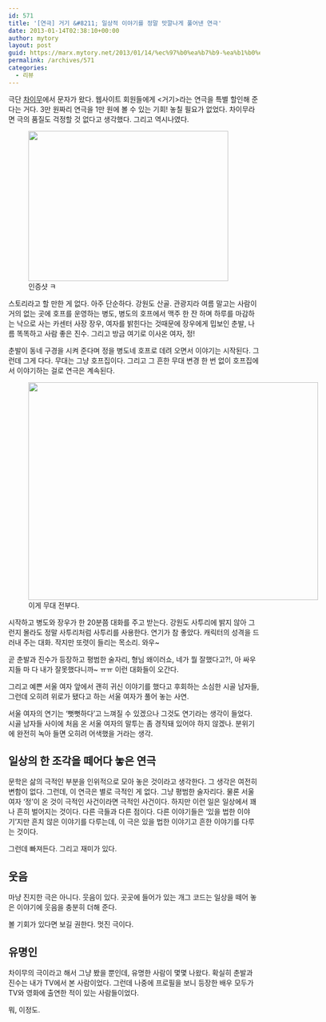 ```yaml
---
id: 571
title: '[연극] 거기 &#8211; 일상적 이야기를 정말 맛깔나게 풀어낸 연극'
date: 2013-01-14T02:38:10+00:00
author: mytory
layout: post
guid: https://marx.mytory.net/2013/01/14/%ec%97%b0%ea%b7%b9-%ea%b1%b0%ea%b8%b0-%ec%9d%bc%ec%83%81%ec%a0%81-%ec%9d%b4%ec%95%bc%ea%b8%b0%eb%a5%bc-%ec%a0%95%eb%a7%90-%eb%a7%9b%ea%b9%94%eb%82%98%ea%b2%8c-%ed%92%80%ec%96%b4%eb%82%b8-%ec%97%b0/
permalink: /archives/571
categories:
  - 리뷰
---
```

극단 <a href="http://www.stageship.com/" target="_blank" class="tx-link">차이무</a>에서 문자가 왔다. 웹사이트 회원들에게 &lt;거기&gt;라는 연극을 특별 할인해 준다는 거다. 3만 원짜리 연극을 1만 원에 볼 수 있는 기회! 놓칠 필요가 없었다. 차이무라면 극의 품질도 걱정할 것 없다고 생각했다. 그리고 역시나였다.

<p style="text-align: center; clear: none; float: none;">
  <figure style="width: 400px" class="wp-caption aligncenter"><img src="https://marx.mytory.net/wp-content/uploads/1/cfile8.uf.241C624150F36BD40A7A76.jpg" width="400" height="300" filename="거기 티켓.jpg" filemime="image/jpeg" /><figcaption class="wp-caption-text">인증샷 ㅋ</figcaption></figure>
</p>

스토리라고 할 만한 게 없다. 아주 단순하다. 강원도 산골. 관광지라 여름 말고는 사람이 거의 없는 곳에 호프를 운영하는 병도, 병도의 호프에서 맥주 한 잔 하며 하루를 마감하는 낙으로 사는 카센터 사장&nbsp;장우, 여자를 밝힌다는 것때문에 장우에게 밉보인 춘발, 나름 똑똑하고 사람 좋은 진수. 그리고 방금 여기로 이사온 여자, 정!

춘발이 동네 구경을 시켜 준다며 정을 병도네 호프로 데려 오면서 이야기는 시작된다. 그런데 그게 다다. 무대는 그냥 호프집이다. 그리고 그 흔한 무대 변경 한 번 없이 호프집에서 이야기하는 걸로 연극은 계속된다.

<p style="text-align: center; clear: none; float: none;">
  <figure style="width: 580px" class="wp-caption aligncenter"><img src="https://marx.mytory.net/wp-content/uploads/1/cfile23.uf.2055824450F36D972F339C.jpg" width="580" height="435" filename="연극 거기 무대.jpg" filemime="image/jpeg" /><figcaption class="wp-caption-text">이게 무대 전부다.</figcaption></figure>
</p>

시작하고 병도와 장우가 한 20분쯤 대화를 주고 받는다. 강원도 사투리에 밝지 않아 그런지 몰라도 정말 사투리처럼 사투리를 사용한다. 연기가 참 좋았다. 캐릭터의 성격을 드러내 주는 대화. 작지만 또렷이 들리는 목소리. 와우~

곧 춘발과 진수가 등장하고 평범한 술자리, 형님 왜이러쇼, 네가 뭘 잘했다고?!, 아 싸우지들 마 다 내가 잘못했다니까~ ㅠㅠ 이런 대화들이 오간다.

그리고 예쁜 서울 여자 앞에서 괜히 귀신 이야기를 했다고 후회하는 소심한 시골 남자들, 그런데 오히려 위로가 됐다고 하는 서울 여자가 풀어 놓는 사연.

서울 여자의 연기는 &#8216;뻣뻣하다&#8217;고 느껴질 수 있겠으나 그것도 연기라는 생각이 들었다. 시골 남자들 사이에 처음 온 서울 여자의 말투는 좀 경직돼 있어야 하지 않겠나. 분위기에 완전히 녹아 들면 오히려 어색했을 거라는 생각.

## 일상의 한 조각을 떼어다 놓은 연극

문학은 삶의 극적인 부분을 인위적으로 모아 놓은 것이라고 생각한다. 그 생각은 여전히 변함이 없다. 그런데, 이 연극은 별로 극적인 게 없다. 그냥 평범한 술자리다. 물론 서울 여자 &#8216;정&#8217;이 온 것이 극적인 사건이라면 극적인 사건이다. 하지만 이런 일은 일상에서 꽤나 흔히 벌어지는 것이다. 다른 극들과 다른 점이다. 다른 이야기들은 &#8216;있을 법한 이야기&#8217;지만 흔치 않은 이야기를 다루는데, 이 극은 있을 법한 이야기고 흔한 이야기를 다루는 것이다.

그런데 빠져든다. 그리고 재미가 있다.&nbsp;

## 웃음

마냥 진지한 극은 아니다. 웃음이 있다. 곳곳에 들어가 있는 개그 코드는 일상을 떼어 놓은 이야기에 웃음을 충분히 더해 준다.

볼 기회가 있다면 보길 권한다. 멋진 극이다.

## 유명인

차이무의 극이라고 해서 그냥 봤을 뿐인데, 유명한 사람이 몇몇 나왔다. 확실히 춘발과 진수는 내가 TV에서 본 사람이었다. 그런데 나중에 프로필을 보니 등장한 배우 모두가 TV와 영화에 출연한 적이 있는 사람들이었다.&nbsp;

뭐, 이정도.